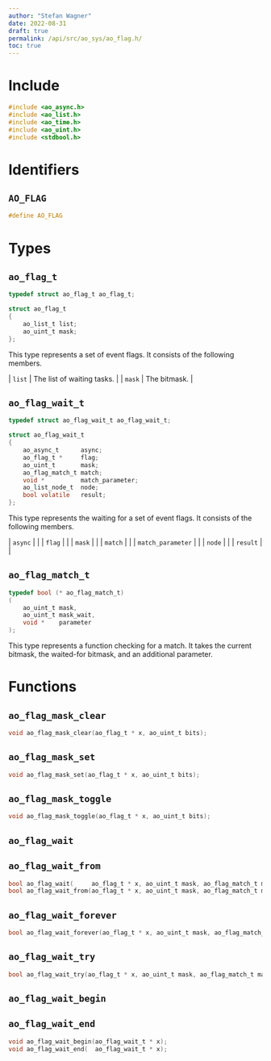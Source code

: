 ```yaml
---
author: "Stefan Wagner"
date: 2022-08-31
draft: true
permalink: /api/src/ao_sys/ao_flag.h/
toc: true
---
```


# Include

```c
#include <ao_async.h>
#include <ao_list.h>
#include <ao_time.h>
#include <ao_uint.h>
#include <stdbool.h>
```

# Identifiers

## `AO_FLAG`

```c
#define AO_FLAG
```

# Types

## `ao_flag_t`

```c
typedef struct ao_flag_t ao_flag_t;
```

```c
struct ao_flag_t
{
    ao_list_t list;
    ao_uint_t mask;
};
```

This type represents a set of event flags. It consists of the following members.

| `list` | The list of waiting tasks. |
| `mask` | The bitmask. |

## `ao_flag_wait_t`

```c
typedef struct ao_flag_wait_t ao_flag_wait_t;
```

```c
struct ao_flag_wait_t
{
    ao_async_t      async;
    ao_flag_t *     flag;
    ao_uint_t       mask;
    ao_flag_match_t match;
    void *          match_parameter;
    ao_list_node_t  node;
    bool volatile   result;
};
```

This type represents the waiting for a set of event flags. It consists of the following members.

| `async` | |
| `flag` | |
| `mask` | |
| `match` | |
| `match_parameter` | |
| `node` | |
| `result` | |

## `ao_flag_match_t`

```c
typedef bool (* ao_flag_match_t)
(
    ao_uint_t mask,
    ao_uint_t mask_wait,
    void *    parameter
);
```

This type represents a function checking for a match. It takes the current bitmask, the waited-for bitmask, and an additional parameter.

# Functions

## `ao_flag_mask_clear`

```c
void ao_flag_mask_clear(ao_flag_t * x, ao_uint_t bits);
```

## `ao_flag_mask_set`

```c
void ao_flag_mask_set(ao_flag_t * x, ao_uint_t bits);
```

## `ao_flag_mask_toggle`

```c
void ao_flag_mask_toggle(ao_flag_t * x, ao_uint_t bits);
```

## `ao_flag_wait`
## `ao_flag_wait_from`

```c
bool ao_flag_wait(     ao_flag_t * x, ao_uint_t mask, ao_flag_match_t match, void * match_parameter, ao_time_t timeout);
bool ao_flag_wait_from(ao_flag_t * x, ao_uint_t mask, ao_flag_match_t match, void * match_parameter, ao_time_t timeout, ao_time_t beginning);
```

## `ao_flag_wait_forever`

```c
bool ao_flag_wait_forever(ao_flag_t * x, ao_uint_t mask, ao_flag_match_t match, void * match_parameter);
```

## `ao_flag_wait_try`

```c
bool ao_flag_wait_try(ao_flag_t * x, ao_uint_t mask, ao_flag_match_t match, void * match_parameter);
```

## `ao_flag_wait_begin`
## `ao_flag_wait_end`

```c
void ao_flag_wait_begin(ao_flag_wait_t * x);
void ao_flag_wait_end(  ao_flag_wait_t * x);
```
